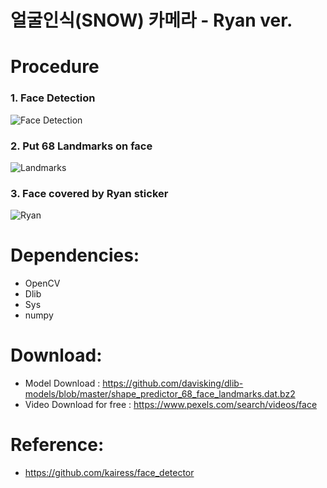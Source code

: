 # 얼굴인식(SNOW) 카메라 - Ryan ver.

# Procedure
### 1. Face Detection
![Face Detection](https://user-images.githubusercontent.com/18099627/104862674-10a28a00-5977-11eb-91ab-26a51ebb12a9.gif)

### 2. Put 68 Landmarks on face
![Landmarks](https://user-images.githubusercontent.com/18099627/104862715-34fe6680-5977-11eb-8f97-c4487770ff6a.gif)

### 3. Face covered by Ryan sticker
![Ryan](https://user-images.githubusercontent.com/18099627/104862734-46e00980-5977-11eb-9ead-a43f97185e57.gif)

# Dependencies:
- OpenCV
- Dlib
- Sys
- numpy

# Download:
- Model Download : https://github.com/davisking/dlib-models/blob/master/shape_predictor_68_face_landmarks.dat.bz2
- Video Download for free : https://www.pexels.com/search/videos/face

# Reference:
- https://github.com/kairess/face_detector
